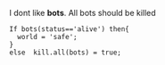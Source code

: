 I dont like **bots**. All bots should be killed
```
If bots(status=='alive') then{
  world = 'safe';
}
else  kill.all(bots) = true;
```
